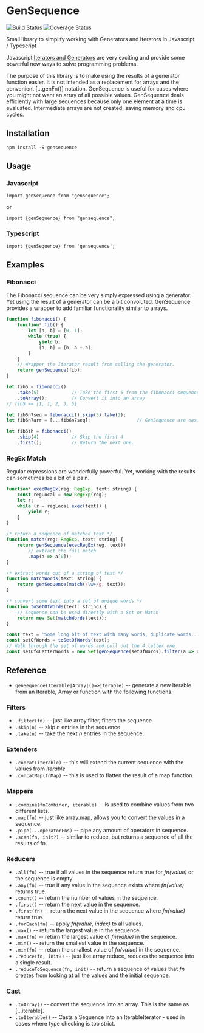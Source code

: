# GenSequence

[![Build Status](https://travis-ci.org/Jason3S/GenSequence.svg?branch=master)](https://travis-ci.org/Jason3S/GenSequence)
[![Coverage Status](https://coveralls.io/repos/github/Jason3S/GenSequence/badge.svg?branch=master)](https://coveralls.io/github/Jason3S/GenSequence?branch=master)

Small library to simplify working with Generators and Iterators in Javascript / Typescript

Javascript [Iterators and Generators](https://developer.mozilla.org/en/docs/Web/JavaScript/Guide/Iterators_and_Generators)
are very exciting and provide some powerful new ways to solve programming problems.

The purpose of this library is to make using the results of a generator function easier.
It is not intended as a replacement for arrays and the convenient [...genFn()] notation.
GenSequence is useful for cases where you might not want an array of all possible values.
GenSequence deals efficiently with large sequences because only one element at a time is evaluated.
Intermediate arrays are not created, saving memory and cpu cycles.

## Installation

```
npm install -S gensequence
```

## Usage

### Javascript
```
import genSequence from "gensequence";
```
or
```
import {genSequence} from "gensequence";
```


### Typescript
```
import {genSequence} from 'gensequence';
```

## Examples

### Fibonacci
The Fibonacci sequence can be very simply expressed using a generator.  Yet using the result of a generator can be a bit convoluted.
GenSequence provides a wrapper to add familiar functionality similar to arrays.

```javascript
function fibonacci() {
    function* fib() {
        let [a, b] = [0, 1];
        while (true) {
            yield b;
            [a, b] = [b, a + b];
        }
    }
    // Wrapper the Iterator result from calling the generator.
    return genSequence(fib);
}

let fib5 = fibonacci()
    .take(5)            // Take the first 5 from the fibonacci sequence
    .toArray();         // Convert it into an array
// fib5 == [1, 1, 2, 3, 5]

let fib6n7seq = fibonacci().skip(5).take(2);
let fib6n7arr = [...fib6n7seq];                 // GenSequence are easily converted into arrays.

let fib5th = fibonacci()
    .skip(4)            // Skip the first 4
    .first();           // Return the next one.
```

### RegEx Match

Regular expressions are wonderfully powerful.  Yet, working with the results can sometimes be a bit of a pain.

```javascript
function* execRegEx(reg: RegExp, text: string) {
    const regLocal = new RegExp(reg);
    let r;
    while (r = regLocal.exec(text)) {
        yield r;
    }
}

/* return a sequence of matched text */
function match(reg: RegExp, text: string) {
    return genSequence(execRegEx(reg, text))
        // extract the full match
        .map(a => a[0]);
}

/* extract words out of a string of text */
function matchWords(text: string) {
    return genSequence(match(/\w+/g, text));
}

/* convert some text into a set of unique words */
function toSetOfWords(text: string) {
    // Sequence can be used directly with a Set or Match
    return new Set(matchWords(text));
}

const text = 'Some long bit of text with many words, duplicate words...';
const setOfWords = toSetOfWords(text);
// Walk through the set of words and pull out the 4 letter one.
const setOf4LetterWords = new Set(genSequence(setOfWords).filter(a => a.length === 4));

```


## Reference
- `genSequence(Iterable|Array|()=>Iterable)` -- generate a new Iterable from an Iterable, Array or function with the following functions.

### Filters
- `.filter(fn)` -- just like array.filter, filters the sequence
- `.skip(n)` -- skip *n* entries in the sequence
- `.take(n)` -- take the next *n* entries in the sequence.

### Extenders
- `.concat(iterable)` -- this will extend the current sequence with the values from *iterable*
- `.concatMap(fnMap)` -- this is used to flatten the result of a map function.

### Mappers
- `.combine(fnCombiner, iterable)` -- is used to combine values from two different lists.
- `.map(fn)` -- just like array.map, allows you to convert the values in a sequence.
- `.pipe(...operatorFns)` -- pipe any amount of operators in sequence.
- `.scan(fn, init?)` -- similar to reduce, but returns a sequence of all the results of fn.

### Reducers
- `.all(fn)` -- true if all values in the sequence return true for *fn(value)* or the sequence is empty.
- `.any(fn)` -- true if any value in the sequence exists where *fn(value)* returns true.
- `.count()` -- return the number of values in the sequence.
- `.first()` -- return the next value in the sequence.
- `.first(fn)` -- return the next value in the sequence where *fn(value)* return true.
- `.forEach(fn)` -- apply *fn(value, index)* to all values.
- `.max()` -- return the largest value in the sequence.
- `.max(fn)` -- return the largest value of *fn(value)* in the sequence.
- `.min()` -- return the smallest value in the sequence.
- `.min(fn)` -- return the smallest value of *fn(value)* in the sequence.
- `.reduce(fn, init?)` -- just like array.reduce, reduces the sequence into a single result.
- `.reduceToSequence(fn, init)` -- return a sequence of values that *fn* creates from looking at all the values and the initial sequence.

### Cast
- `.toArray()` -- convert the sequence into an array.  This is the same as [...iterable].
- `.toIterable()` -- Casts a Sequence into an IterableIterator - used in cases where type checking is too strict.
